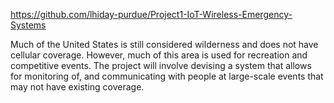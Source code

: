 https://github.com/lhiday-purdue/Project1-IoT-Wireless-Emergency-Systems

Much of the United States is still considered wilderness and does not have cellular coverage. However, much of this area is used for recreation and competitive events. The project will involve devising a system that allows for monitoring of, and communicating with people at large-scale events that may not have existing coverage.
